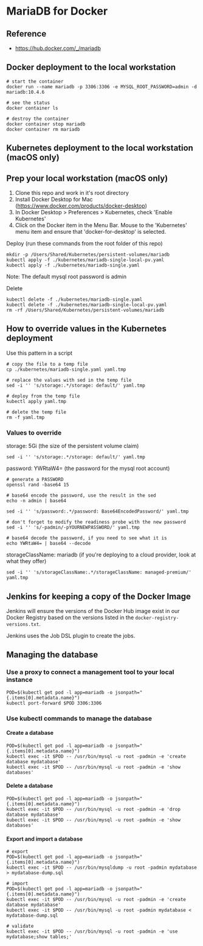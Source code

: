 # MariaDB for Docker

## Reference
- https://hub.docker.com/_/mariadb

## Docker deployment to the local workstation

~~~
# start the container
docker run --name mariadb -p 3306:3306 -e MYSQL_ROOT_PASSWORD=admin -d mariadb:10.4.6

# see the status
docker container ls

# destroy the container
docker container stop mariadb
docker container rm mariadb
~~~


## Kubernetes deployment to the local workstation (macOS only)

## Prep your local workstation (macOS only)
1. Clone this repo and work in it's root directory
1. Install Docker Desktop for Mac (https://www.docker.com/products/docker-desktop)
1. In Docker Desktop > Preferences > Kubernetes, check 'Enable Kubernetes'
1. Click on the Docker item in the Menu Bar. Mouse to the 'Kubernetes' menu item and ensure that 'docker-for-desktop' is selected.

Deploy (run these commands from the root folder of this repo)
~~~
mkdir -p /Users/Shared/Kubernetes/persistent-volumes/mariadb
kubectl apply -f ./kubernetes/mariadb-single-local-pv.yaml
kubectl apply -f ./kubernetes/mariadb-single.yaml
~~~

Note: The default mysql root password is admin

Delete
~~~
kubectl delete -f ./kubernetes/mariadb-single.yaml
kubectl delete -f ./kubernetes/mariadb-single-local-pv.yaml
rm -rf /Users/Shared/Kubernetes/persistent-volumes/mariadb
~~~

## How to override values in the Kubernetes deployment

Use this pattern in a script
~~~
# copy the file to a temp file
cp ./kubernetes/mariadb-single.yaml yaml.tmp

# replace the values with sed in the temp file
sed -i '' 's/storage:.*/storage: default/' yaml.tmp

# deploy from the temp file
kubectl apply yaml.tmp

# delete the temp file
rm -f yaml.tmp
~~~

### Values to override

storage: 5Gi (the size of the persistent volume claim)
~~~
sed -i '' 's/storage:.*/storage: default/' yaml.tmp
~~~

password: YWRtaW4=  (the password for the mysql root account)
~~~
# generate a PASSWORD
openssl rand -base64 15

# base64 encode the password, use the result in the sed
echo -n admin | base64

sed -i '' 's/password:.*/password: Base64EncodedPassword/' yaml.tmp

# don't forget to modify the readiness probe with the new password
sed -i '' 's/-padmin/-pYOURNEWPASSWORD/' yaml.tmp

# base64 decode the password, if you need to see what it is
echo YWRtaW4= | base64 --decode
~~~

storageClassName: mariadb  (if you're deploying to a cloud provider, look at what they offer)
~~~
sed -i '' 's/storageClassName:.*/storageClassName: managed-premium/' yaml.tmp
~~~

## Jenkins for keeping a copy of the Docker Image

Jenkins will ensure the versions of the Docker Hub image exist in our Docker Registry based on the versions listed in the `docker-registry-versions.txt`.


Jenkins uses the Job DSL plugin to create the jobs.  


## Managing the database

### Use a proxy to connect a management tool to your local instance
~~~
POD=$(kubectl get pod -l app=mariadb -o jsonpath="{.items[0].metadata.name}")
kubectl port-forward $POD 3306:3306
~~~

### Use kubectl commands to manage the database

#### Create a database
~~~
POD=$(kubectl get pod -l app=mariadb -o jsonpath="{.items[0].metadata.name}")
kubectl exec -it $POD -- /usr/bin/mysql -u root -padmin -e 'create database mydatabase'
kubectl exec -it $POD -- /usr/bin/mysql -u root -padmin -e 'show databases'
~~~

#### Delete a database
~~~
POD=$(kubectl get pod -l app=mariadb -o jsonpath="{.items[0].metadata.name}")
kubectl exec -it $POD -- /usr/bin/mysql -u root -padmin -e 'drop database mydatabase'
kubectl exec -it $POD -- /usr/bin/mysql -u root -padmin -e 'show databases'
~~~

#### Export and import a database
~~~
# export
POD=$(kubectl get pod -l app=mariadb -o jsonpath="{.items[0].metadata.name}")
kubectl exec -it $POD -- /usr/bin/mysqldump -u root -padmin mydatabase > mydatabase-dump.sql

# import
POD=$(kubectl get pod -l app=mariadb -o jsonpath="{.items[0].metadata.name}")
kubectl exec -it $POD -- /usr/bin/mysql -u root -padmin -e 'create database mydatabase'
kubectl exec -it $POD -- /usr/bin/mysql -u root -padmin mydatabase < mydatabase-dump.sql

# validate
kubectl exec -it $POD -- /usr/bin/mysql -u root -padmin -e 'use mydatabase;show tables;'
~~~
